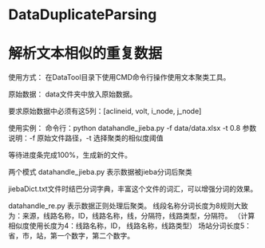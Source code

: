 # DataDuplicateParsing
# 解析文本相似的重复数据


使用方式：
在DataTool目录下使用CMD命令行操作使用文本聚类工具。

原始数据：
data文件夹中放入原始数据。

要求原始数据中必须有这5列：[aclineid, volt, i_node, j_node]


使用实例：
命令行：python datahandle_jieba.py -f data/data.xlsx -t 0.8
参数说明：-f 原始文件路径，-t 选择聚类的相似度阈值

等待进度条完成100%，生成新的文件。



两个模式
datahandle_jieba.py
表示数据被jieba分词后聚类

jiebaDict.txt文件时结巴分词字典，丰富这个文件的词汇，可以增强分词的效果。

datahandle_re.py
表示数据正则处理后聚类。
线段名称分词长度为8规则大致为：来源，线路名称，ID，线路名称，线，分隔符，线路类型，分隔符。
（计算相似度使用长度为4：线路名称，ID， 线路名称，线路类型）
场站分词长度5：省，市，站，第一个数字，第二个数字。
